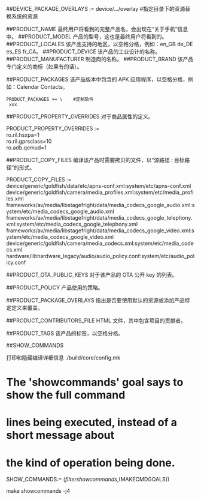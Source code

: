 
##DEVICE_PACKAGE_OVERLAYS := device/.../overlay #指定目录下的资源替换系统的资源






##PRODUCT_NAME	最终用户将看到的完整产品名，会出现在“关于手机”信息中。
##PRODUCT_MODEL	产品的型号，这也是最终用户将看到的。
##PRODUCT_LOCALES	该产品支持的地区，以空格分格，例如：en_GB de_DE es_ES fr_CA。
##PRODUCT_DEVICE	该产品的工业设计的名称。
##PRODUCT_MANUFACTURER	制造商的名称。
##PRODUCT_BRAND	该产品专门定义的商标（如果有的话）。

##PRODUCT_PACKAGES	该产品版本中包含的 APK 应用程序，以空格分格，例如：Calendar Contacts。

    PRODUCT_PACKAGES += \    #定制软件
     xxx


##PRODUCT_PROPERTY_OVERRIDES	对于商品属性的定义。


PRODUCT_PROPERTY_OVERRIDES := \
    ro.ril.hsxpa=1 \
    ro.ril.gprsclass=10 \
    ro.adb.qemud=1

##PRODUCT_COPY_FILES	编译该产品时需要拷贝的文件，以“源路径 : 目标路径”的形式。


PRODUCT_COPY_FILES := \
    device/generic/goldfish/data/etc/apns-conf.xml:system/etc/apns-conf.xml \
    device/generic/goldfish/camera/media_profiles.xml:system/etc/media_profiles.xml \
    frameworks/av/media/libstagefright/data/media_codecs_google_audio.xml:system/etc/media_codecs_google_audio.xml \
    frameworks/av/media/libstagefright/data/media_codecs_google_telephony.xml:system/etc/media_codecs_google_telephony.xml \
    frameworks/av/media/libstagefright/data/media_codecs_google_video.xml:system/etc/media_codecs_google_video.xml \
    device/generic/goldfish/camera/media_codecs.xml:system/etc/media_codecs.xml \
    hardware/libhardware_legacy/audio/audio_policy.conf:system/etc/audio_policy.conf


##PRODUCT_OTA_PUBLIC_KEYS	对于该产品的 OTA 公开 key 的列表。

##PRODUCT_POLICY	产品使用的策略。

##PRODUCT_PACKAGE_OVERLAYS	指出是否要使用默认的资源或添加产品特定定义来覆盖。

##PRODUCT_CONTRIBUTORS_FILE	HTML 文件，其中包含项目的贡献者。

##PRODUCT_TAGS	该产品的标签，以空格分格。



##SHOW_COMMANDS

打印和隐藏编译详细信息 ./build/core/config.mk


# The 'showcommands' goal says to show the full command
# lines being executed, instead of a short message about
# the kind of operation being done.
SHOW_COMMANDS:= $(filter showcommands,$(MAKECMDGOALS))

make showcommands  -j4
